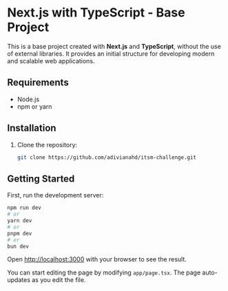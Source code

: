 # Next.js with TypeScript - Base Project

This is a base project created with **Next.js** and **TypeScript**, without the use of external libraries. It provides an initial structure for developing modern and scalable web applications.

## Requirements

- Node.js 
- npm or yarn

## Installation

1. Clone the repository:
   ```bash
   git clone https://github.com/adivianahd/itsm-challenge.git

## Getting Started

First, run the development server:

```bash
npm run dev
# or
yarn dev
# or
pnpm dev
# or
bun dev
```

Open [http://localhost:3000](http://localhost:3000) with your browser to see the result.

You can start editing the page by modifying `app/page.tsx`. The page auto-updates as you edit the file.
